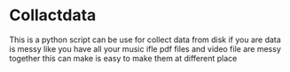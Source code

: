 # Collactdata
This is a python script can be use for collect data from disk if you are  data is messy like you have all your music ifle pdf files and video file are messy together  this can make is easy to make them at different place
